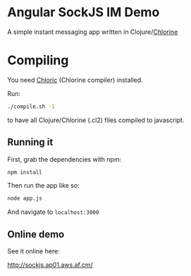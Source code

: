 # Angular SockJS IM Demo

A simple instant messaging app written in Clojure/[Chlorine](https://github.com/chlorinejs/chlorine)

# Compiling
You need [Chloric](https://github.com/chlorinejs/chloric) (Chlorine compiler) installed.

Run:
```bash
./compile.sh -1
```
to have all Clojure/Chlorine (.cl2) files compiled to javascript.

## Running it

First, grab the dependencies with npm:
```bash
npm install
```
Then run the app like so:
```bash
node app.js
```
And navigate to `localhost:3000`

## Online demo

See it online here:

http://sockjs.ap01.aws.af.cm/
